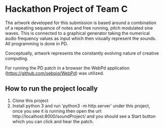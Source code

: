 # Hackathon Project of Team C


The artwork developed for this submission is based around a combination of a repeating sequence of notes and free running, pitch modulated sine waves. This is connected to a graphical generator taking the numerical audio frequency values as input which then visually represent the sounds. All programming is done in PD.

Conceptually, artwork represents the constantly evolving nature of creative computing. 

For running the PD patch in a browser the WebPd application (https://github.com/sebpiq/WebPd) was utilized. 


## How to run the project locally


1) Clone this project
2) Install python 3 and run 'python3 -m http.server' under this project, once you see it is running then open the url: http://localhost:8000/soundProject/ and you should see a Start button which you can click and hear the patch.
